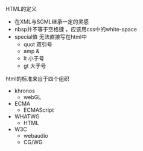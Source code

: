 HTML的定义
+ 在XML与SGML继承一定的灵感
+ nbsp并不等于空格键 ，应该用css中的white-space
+ special值 无法直接写在html中
    + quot 双引号
    + amp &
    + lt 小于号
    + gt  大于号

html的标准来自于四个组织
+ khronos
    + webGL
+ ECMA
    + ECMAScript
+ WHATWG
    + HTML
+ W3C
    + webaudio
    + CG/WG